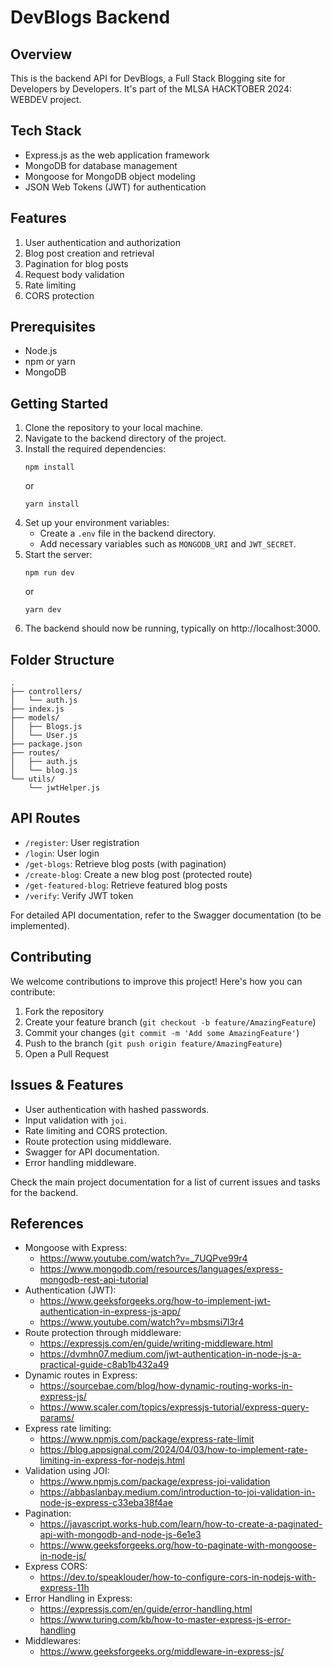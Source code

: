 # DevBlogs Backend

## Overview

This is the backend API for DevBlogs, a Full Stack Blogging site for Developers by Developers. It's part of the MLSA HACKTOBER 2024: WEBDEV project.

## Tech Stack

- Express.js as the web application framework
- MongoDB for database management
- Mongoose for MongoDB object modeling
- JSON Web Tokens (JWT) for authentication

## Features

1. User authentication and authorization
2. Blog post creation and retrieval
3. Pagination for blog posts
4. Request body validation
5. Rate limiting
6. CORS protection

## Prerequisites

- Node.js
- npm or yarn
- MongoDB

## Getting Started

1. Clone the repository to your local machine.
2. Navigate to the backend directory of the project.
3. Install the required dependencies:
   ```
   npm install
   ```
   or
   ```
   yarn install
   ```
4. Set up your environment variables:
   - Create a `.env` file in the backend directory.
   - Add necessary variables such as `MONGODB_URI` and `JWT_SECRET`.
5. Start the server:
   ```
   npm run dev
   ```
   or
   ```
   yarn dev
   ```
6. The backend should now be running, typically on http://localhost:3000.

## Folder Structure

```
.
├── controllers/
│   └── auth.js
├── index.js
├── models/
│   ├── Blogs.js
│   └── User.js
├── package.json
├── routes/
│   ├── auth.js
│   └── blog.js
└── utils/
    └── jwtHelper.js
```

## API Routes

- `/register`: User registration
- `/login`: User login
- `/get-blogs`: Retrieve blog posts (with pagination)
- `/create-blog`: Create a new blog post (protected route)
- `/get-featured-blog`: Retrieve featured blog posts
- `/verify`: Verify JWT token

For detailed API documentation, refer to the Swagger documentation (to be implemented).

## Contributing

We welcome contributions to improve this project! Here's how you can contribute:

1. Fork the repository
2. Create your feature branch (`git checkout -b feature/AmazingFeature`)
3. Commit your changes (`git commit -m 'Add some AmazingFeature'`)
4. Push to the branch (`git push origin feature/AmazingFeature`)
5. Open a Pull Request

## Issues & Features
- User authentication with hashed passwords.
- Input validation with `joi`.
- Rate limiting and CORS protection.
- Route protection using middleware.
- Swagger for API documentation.
- Error handling middleware.
  
Check the main project documentation for a list of current issues and tasks for the backend.

## References

- Mongoose with Express:
  - https://www.youtube.com/watch?v=_7UQPve99r4
  - https://www.mongodb.com/resources/languages/express-mongodb-rest-api-tutorial
- Authentication (JWT):
  - https://www.geeksforgeeks.org/how-to-implement-jwt-authentication-in-express-js-app/
  - https://www.youtube.com/watch?v=mbsmsi7l3r4
- Route protection through middleware:
  - https://expressjs.com/en/guide/writing-middleware.html
  - https://dvmhn07.medium.com/jwt-authentication-in-node-js-a-practical-guide-c8ab1b432a49
- Dynamic routes in Express:
  - https://sourcebae.com/blog/how-dynamic-routing-works-in-express-js/
  - https://www.scaler.com/topics/expressjs-tutorial/express-query-params/
- Express rate limiting:
  - https://www.npmjs.com/package/express-rate-limit
  - https://blog.appsignal.com/2024/04/03/how-to-implement-rate-limiting-in-express-for-nodejs.html
- Validation using JOI:
  - https://www.npmjs.com/package/express-joi-validation
  - https://abbaslanbay.medium.com/introduction-to-joi-validation-in-node-js-express-c33eba38f4ae
- Pagination:
  - https://javascript.works-hub.com/learn/how-to-create-a-paginated-api-with-mongodb-and-node-js-6e1e3
  - https://www.geeksforgeeks.org/how-to-paginate-with-mongoose-in-node-js/
- Express CORS:
  - https://dev.to/speaklouder/how-to-configure-cors-in-nodejs-with-express-11h
- Error Handling in Express:
  - https://expressjs.com/en/guide/error-handling.html
  - https://www.turing.com/kb/how-to-master-express-js-error-handling
- Middlewares:
  - https://www.geeksforgeeks.org/middleware-in-express-js/

